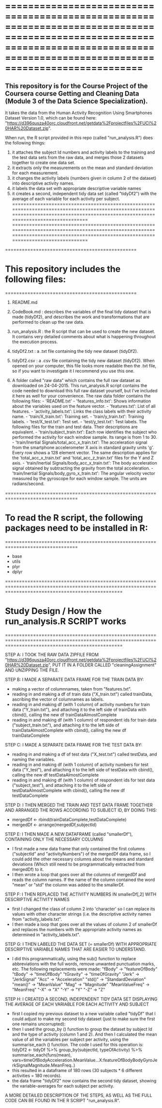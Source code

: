 ====================================================================================================================================================================================
====================================================================================================================================================================================
## This repository is for the Course Project of the Coursera course Getting and Cleaning Data (Module 3 of the Data Science Specialization).

It takes the data from the Human Activity Recognition Using Smartphones Dataset Version 1.0, which can be found here: 
"https://d396qusza40orc.cloudfront.net/getdata%2Fprojectfiles%2FUCI%20HAR%20Dataset.zip".

When run, the R script provided in this repo (called "run_analysis.R") does the following things: 
1. it attaches the subject Id numbers and activity labels to the training and the test data sets from the raw data, and merges those 2 datasets together to create one data set.
2. it extracts only the measurements on the mean and standard deviation for each measurement. 
3. it changes the activity labels (numbers given in column 2 of the dataset) into descriptive activity names. 
4. it labels the data set with appropriate descriptive variable names
5. it creates a second, independent tidy data set (called "tidyDf2") with the average of each variable for each activity per subject. 
====================================================================================================================================================================================
====================================================================================================================================================================================


===============================================
# This repository includes the following files:
===============================================
1. README.md

2. CodeBook.md : describes the variables of the final tidy dataset that is made (tidyDf2), and describes the work and transformations that are performed to clean up the raw data.

3. run_analysis.R : the R script that can be used to create the new dataset. It contains very detailed comments about what is happening throughout the execution process. 

4. tidyDf2.txt : a .txt file containing the tidy new dataset (tidyDf2). 

5. tidyDf2.csv : a .csv file containing the tidy new dataset (tidyDf2). When opened on your computer, this file looks more readable then the .txt file, so if you want to investigate it I recommend you use this one. 

5. A folder called "raw data" which contains the full raw dataset as downloaded on 24-04-2015. This run_analysis.R script contains 
the code needed to download this full raw dataset yourself, but I've included it here as well for your convenience. The raw data folder
contains the following files: 
		- 'README.txt'
		- 'features_info.txt': Shows information about the variables used on the feature vector.
		- 'features.txt': List of all features.
		- 'activity_labels.txt': Links the class labels with their activity name.
		- 'train/X_train.txt': Training set.
		- 'train/y_train.txt': Training labels.
		- 'test/X_test.txt': Test set.
		- 'test/y_test.txt': Test labels.
		The following files for the train and test data. Their descriptions are equivalent. 
		- 'train/subject_train.txt': Each row identifies the subject who performed the activity for each window sample. Its range is from 1 to 30. 
		- 'train/Inertial Signals/total_acc_x_train.txt': The acceleration signal from the smartphone accelerometer X axis in standard gravity units 'g'. Every row shows a 128 element vector. The same description applies for the 'total_acc_x_train.txt' and 'total_acc_z_train.txt' files for the Y and Z axis. 
		- 'train/Inertial Signals/body_acc_x_train.txt': The body acceleration signal obtained by subtracting the gravity from the total acceleration. 
		- 'train/Inertial Signals/body_gyro_x_train.txt': The angular velocity vector measured by the gyroscope for each window sample. The units are radians/second. 



================================================================================
# To read the R script, the following packages need to be installed in R:
================================================================================
- base
- utils
- plyr
- dplyr



======================================================================================================================================================
# Study Design / How the run_analysis.R SCRIPT works
======================================================================================================================================================


STEP A: I TOOK THE RAW DATA ZIPFILE FROM "https://d396qusza40orc.cloudfront.net/getdata%2Fprojectfiles%2FUCI%20HAR%20Dataset.zip", 
PUT IT IN A FOLDER CALLED "cleaningAssignment" AND UNZIPPING THE FILE.


STEP B: I MADE A SEPARATE DATA FRAME FOR THE TRAIN DATA BY:
- making a vector of columnnames, taken from "features.txt".
- reading in and making a df of train data ("X_train.txt") called trainData, ascribing the vector of columnames as labels. 
- reading in and making df (with 1 column) of activity numbers for train data ("Y_train.txt"), and attaching it to the left side of trainData with cbind(), calling the new df trainDataAlmostComplete
- reading in and making df (with 1 column) of respondent ids for train data ("subject_train.txt"), and attaching it to the left side of trainDataAlmostComplete with cbind(), calling the new df trainDataComplete 


STEP C: I MADE A SEPARATE DATA FRAME FOR THE TEST DATA BY:
- reading in and making a df of test data ("X_test.txt") called testData, and naming the variables.
- reading in and making df (with 1 column) of activity numbers for test data ("Y_test"), and attaching it to the left side of testData with cbind(), calling the new df testDataAlmostComplete
- reading in and making df (with 1 column) of respondent ids for test data ("subject_test"), and attaching it to the left side of testDataAlmostComplete with cbind(), calling the new df testDataComplete


STEP D: I THEN MERGED THE TRAIN AND TEST DATA FRAME TOGETHER AND ARRANGED THE ROWS ACCORDING TO SUBJECT ID, BY DOING THIS: 
- mergedDf <- rbind(trainDataComplete,testDataComplete)
- mergedDf <- arrange(mergedDf,subjectId)


STEP E: I THEN MADE A NEW DATAFRAME (called "smallerDf"), CONTAINING ONLY THE NECESSARY COLUMNS 
- I first made a new data frame that only contained the first columns ("subjectId" and "activityNumbers") of the mergedDf data frame, so I could add the other necessary columns about the means and standard deviations (Which still need to be programmatically extracted from mergedDf) to it. 
- I then wrote a loop that goes over all the columns of mergedDf and reads the column names. If the name of the column contained the word "mean" or "std" the column was added to the smallerDf. 


STEP F: I THEN REPLACED THE ACTIVITY NUMBERS IN smallerDf[,2] WITH DESCRIPTIVE ACTIVITY NAMES
- first I changed the class of column 2 into 'character' so I can replace its values with other character strings (i.e. the descriptive activity names from "activity_labels.txt". 
- I then made a loop that goes over all the values of column 2 of smallerDf and replaces the numbers with the appropriate activity names as determined in "activity_labels.txt". 


STEP G: I THEN LABELED THE DATA SET (= smallerDf) WITH APPROPRIATE DESCRIPTIVE VARIABLE NAMES THAT ARE EASIER TO UNDERSTAND. 
- I did this programmatically, using the sub() function to replace abbreviations with the full words, remove unwanted punctuation marks, etc. The following replacements were made:
    "fBody" 		-> "featureOfBody"
    "tBody" 		-> "timeOfBody"
    "tGravity"		-> "timeOfGravity"
    "Jerk"		-> "JerkSignal"
    "Acc"		-> "Acceleration"
    "std()"		-> "StandardDeviation"
    "mean()"		-> "MeanValue"
    "Mag"		-> "Magnitude"
    "MeanValueFreq"	-> "MeanFreq" 
    "-X"		-> "X"
    "-Y"		-> "Y" 
    "-Z"		-> "Z"


STEP H:  I CREATED A SECOND, INDEPENDENT TIDY DATA SET DISPLAYING THE AVERAGE OF EACH VARIABLE FOR EACH ACTIVITY AND SUBJECT 
- first I copied my previous dataset to a new variable called "tidyDf" that I could adjust to make my second tidy dataset (just to make sure the first one remains uncorrupted):
- then I used the group_by () function to group the dataset by subject Id and the type of activity (column 1 and 2). 
   And then I calculated the mean value of all the variables per subject per activity, using the summarise_each () function. The code I used for this operation is: 
    tidyDf2 <- tidyDf %>% group_by(subjectId, typeOfActivity) %>% summarise_each(funs(mean), vars=timeOfBodyAcceleration.MeanValue...X:featureOfBodyBodyGyroJerkSignalMagnitude.MeanFreq..)
- this resulted in a dataframe of 180 rows (30 subjects * 6 different activities = 180 records).
- the data frame "tidyDf2" now contains the second tidy dataset, showing the variable-averages for each subject per activity.


A MORE DETAILED DESCRIPTION OF THE STEPS, AS WELL AS THE FULL CODE CAN BE FOUND IN THE R SCRIPT "run_analysis.R". 








